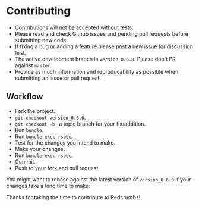 # Contributing

- Contributions will not be accepted without tests.
- Please read and check Github issues and pending pull requests before submitting new code.
- If fixing a bug or adding a feature please post a new issue for discussion first.
- The active development branch is `version_0.6.0`. Please don't PR against `master`.
- Provide as much information and reproducability as possible when submitting an issue or pull request.

## Workflow
- Fork the project.
- `git checkout version_0.6.0`.
- `git checkout -b ` a topic branch for your fix/addition.
- Run `bundle`.
- Run `bundle exec rspec`.
- Test for the changes you intend to make.
- Make your changes.
- Run `bundle exec rspec`.
- Commit.
- Push to your fork and pull request.

You might want to rebase against the latest version of `version_0.6.0` if your changes take a long time to make.

Thanks for taking the time to contribute to Redcrumbs!
